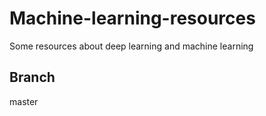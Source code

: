 # Machine-learning-resources
Some resources about deep learning and machine learning
## Branch
master
